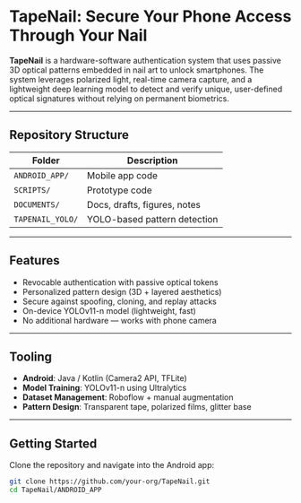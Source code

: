 # TapeNail: Secure Your Phone Access Through Your Nail

**TapeNail** is a hardware-software authentication system that uses passive 3D optical patterns embedded in nail art to unlock smartphones. The system leverages polarized light, real-time camera capture, and a lightweight deep learning model to detect and verify unique, user-defined optical signatures without relying on permanent biometrics.

---

## Repository Structure

| Folder                     | Description                     |
|---------------------------|---------------------------------|
| `ANDROID_APP/`            | Mobile app code |
| `SCRIPTS/`       | Prototype code  |
| `DOCUMENTS/` | Docs, drafts, figures, notes     |
| `TAPENAIL_YOLO/`          | YOLO-based pattern detection    |

---

## Features

- Revocable authentication with passive optical tokens
- Personalized pattern design (3D + layered aesthetics)
- Secure against spoofing, cloning, and replay attacks
- On-device YOLOv11-n model (lightweight, fast)
- No additional hardware — works with phone camera

---

## Tooling

- **Android**: Java / Kotlin (Camera2 API, TFLite)
- **Model Training**: YOLOv11-n using Ultralytics
- **Dataset Management**: Roboflow + manual augmentation
- **Pattern Design**: Transparent tape, polarized films, glitter base

---

## Getting Started

Clone the repository and navigate into the Android app:

```bash
git clone https://github.com/your-org/TapeNail.git
cd TapeNail/ANDROID_APP



